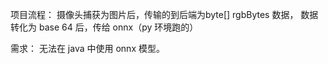 项目流程：
摄像头捕获为图片后，传输的到后端为byte[] rgbBytes 数据，
数据转化为 base 64 后，传给 onnx（py 环境跑的）





需求：
无法在 java 中使用 onnx 模型。


